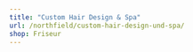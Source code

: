 ```yaml
---
title: "Custom Hair Design & Spa"
url: /northfield/custom-hair-design-und-spa/
shop: Friseur
---
```

